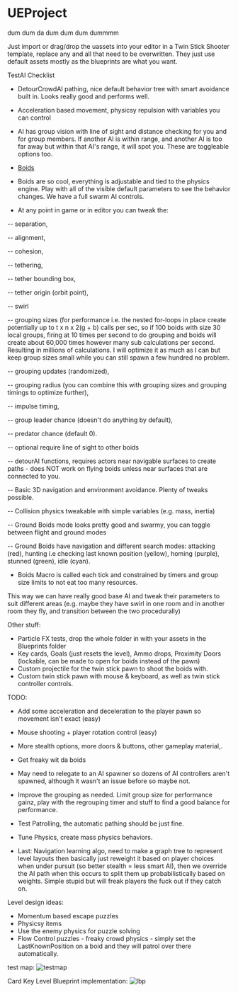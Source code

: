 # UEProject
dum dum da dum dum dum dummmm


Just import or drag/drop the uassets into your editor in a Twin Stick Shooter template, replace any and all that need to be overwritten. They just use default assets mostly as the blueprints are what you want. 

TestAI Checklist
- DetourCrowdAI pathing, nice default behavior tree with smart avoidance built in. Looks really good and performs well.
- Acceleration based movement, physicsy repulsion with variables you can control
- AI has group vision with line of sight and distance checking for you and for group members. If another AI is within range, and another AI is too far away but within that AI's range, it will spot you. These are toggleable options too.
- [Boids](https://en.wikipedia.org/wiki/Boids)
- Boids are so cool, everything is adjustable and tied to the physics engine. Play with all of the visible default parameters to see the behavior changes. We have a full swarm AI controls. 

- At any point in game or in editor you can tweak the:

-- separation, 

-- alignment, 

-- cohesion, 

-- tethering, 

-- tether bounding box, 

-- tether origin (orbit point), 

-- swirl

-- grouping sizes (for performance i.e. the nested for-loops in place create potentially up to t x n x 2(g + b) calls per sec, so if 100 boids with size 30 local groups, firing at 10 times per second to do grouping and boids will create about 60,000 times however many sub calculations per second. Resulting in millions of calculations. I will optimize it as much as I can but keep group sizes small while you can still spawn a few hundred no problem.

-- grouping updates (randomized),  

-- grouping radius (you can combine this with grouping sizes and grouping timings to optimize further),

-- impulse timing, 

-- group leader chance (doesn't do anything by default), 

-- predator chance (default 0). 

-- optional require line of sight to other boids 

-- detourAI functions, requires actors near navigable surfaces to create paths - does NOT work on flying boids unless near surfaces that are connected to you.

-- Basic 3D navigation and environment avoidance. Plenty of tweaks possible. 

-- Collision physics tweakable with simple variables (e.g. mass, inertia)

-- Ground Boids mode looks pretty good and swarmy, you can toggle between flight and ground modes

-- Ground Boids have navigation and different search modes: attacking (red), hunting i.e checking last known position (yellow), homing (purple), stunned (green), idle (cyan).

- Boids Macro is called each tick and constrained by timers and group size limits to not eat too many resources.

This way we can have really good base AI and tweak their parameters to suit different areas (e.g. maybe they have swirl in one room and in another room they fly, and transition between the two procedurally)

Other stuff:
- Particle FX tests, drop the whole folder in with your assets in the Blueprints folder
- Key cards, Goals (just resets the level), Ammo drops, Proximity Doors (lockable, can be made to open for boids instead of the pawn)
- Custom projectile for the twin stick pawn to shoot the boids with.
- Custom twin stick pawn with mouse & keyboard, as well as twin stick controller controls.

TODO:
- Add some acceleration and deceleration to the player pawn so movement isn't exact (easy)
- Mouse shooting + player rotation control (easy)
- More stealth options, more doors & buttons, other gameplay material,.
- Get freaky wit da boids

- May need to relegate to an AI spawner so dozens of AI controllers aren't spawned, although it wasn't an issue before so maybe not.
- Improve the grouping as needed. Limit group size for performance gainz, play with the regrouping timer and stuff to find a good balance for performance.
- Test Patrolling, the automatic pathing should be just fine.
- Tune Physics, create mass physics behaviors.
- Last: Navigation learning algo, need to make a graph tree to represent level layouts then basically just reweight it based on player choices when under pursuit (so better stealth = less smart AI), then we override the AI path when this occurs to split them up probabilistically based on weights. Simple stupid but will freak players the fuck out if they catch on.


Level design ideas:
- Momentum based escape puzzles
- Physicsy items
- Use the enemy physics for puzzle solving
- Flow Control puzzles - freaky crowd physics - simply set the LastKnownPosition on a boid and they will patrol over there automatically. 

test map:
![testmap](https://github.com/moothyknight/UEProject/blob/master/TestMap.PNG?raw=true)


Card Key Level Blueprint implementation:
![lbp](https://github.com/moothyknight/UEProject/blob/master/lbp.PNG?raw=true)
